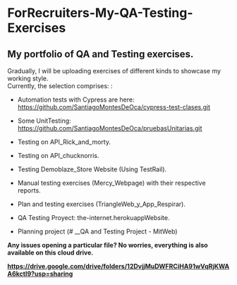 # ForRecruiters-My-QA-Testing-Exercises

## My portfolio of QA and Testing exercises.

Gradually, I will be uploading exercises of different kinds to showcase my working style.<br>
Currently, the selection comprises: :<br>

- Automation tests with Cypress are here: https://github.com/SantiagoMontesDeOca/cypress-test-clases.git<br>

- Some UnitTesting: https://github.com/SantiagoMontesDeOca/pruebasUnitarias.git <br>

- Testing on API_Rick_and_morty.<br>

- Testing on API_chucknorris.<br>

- Testing Demoblaze_Store Website (Using TestRail).<br>

- Manual testing exercises (Mercy_Webpage) with their respective reports.<br>

- Plan and testing exercises (TriangleWeb_y_App_Respirar).<br>

- QA Testing Proyect: the-internet.herokuappWebsite.<br>

- Planning project (# __QA and Testing Project - MitWeb)<br>

**Any issues opening a particular file? No worries, everything is also available on this cloud drive.**<br>

**https://drive.google.com/drive/folders/12DvjjMuDWFRCiHA91wVqRjKWAA6kctI9?usp=sharing**